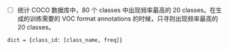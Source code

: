 - [ ] 统计 COCO 数据库中，80 个 classes 中出现频率最高的 20 classes。在生成的训练需要的 VOC format
annotations 的时候，只寻则出现频率最高的 20 classes。

`dict = {class_id: [class_name, freq]}`